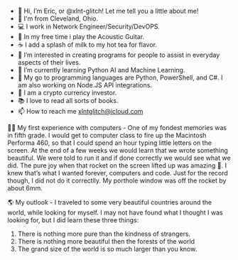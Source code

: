 - 👋 Hi, I’m Eric, or @xlnt-glitch! Let me tell you a little about me!
- 📍 I'm from Cleveland, Ohio.
- 💻 I work in Network Engineer/Security/DevOPS.
- 🎸 In my free time i play the Acoustic Guitar.
- ☕️ I add a splash of milk to my hot tea for flavor. 
- 👀 I’m interested in creating programs for people to assist in everyday aspects of their lives.
- 🌱 I’m currently learning Python AI and Machine Learning.
- 💞️ My go to programming languages are Python, PowerShell, and C#. I am also working on Node.JS API integrations. 
- 🔐 I am a crypto currency investor.
- 📚 I love to read all sorts of books.
- 📫 How to reach me xlntglitch@icloud.com

👨‍💻 My first experience with computers - One of my fondest memories was in fifth grade. I would get to computer class to fire up the Macintosh Performa 460, so that I could spend an hour typing little letters on the screen. At the end of a few weeks we would learn that we wrote something beautiful. We were told to run it and if done correctly we would see what we did. The pure joy when that rocket on the screen lifted up was amazing 🚀. I knew that’s what I wanted forever, computers and code. Just for the record though, I did not do it correctlly. My porthole window was off the rocket by about 6mm. 


🌎 My outlook - I traveled to some very beautiful countries around the world, while looking for myself. I may not have found what I thought I was looking for, but I did learn these three things: 
  1. There is nothing more pure than the kindness of strangers. 
  2. There is nothing more beautiful then the forests of the world 
  3. The grand size of the world is so much larger than you know.


<!---
xlnt-glitch/xlnt-glitch is a ✨ special ✨ repository because its `README.md` (this file) appears on your GitHub profile.
You can click the Preview link to take a look at your changes.
--->
